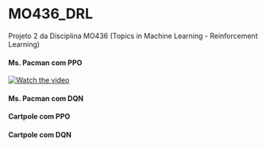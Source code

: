 # MO436_DRL
Projeto 2 da Disciplina MO436 (Topics in Machine Learning - Reinforcement Learning)


#### Ms. Pacman com PPO


[![Watch the video](https://github.com/leticiaberto/MO436_DRL/imgs/pacman_dqn.png)](https://youtu.be/AhG80Q2lDCw)



#### Ms. Pacman com DQN




#### Cartpole com PPO






#### Cartpole com DQN











